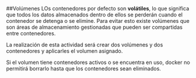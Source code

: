 ##Volúmenes
LOs contenedores por defecto son **volátiles**, lo que significa que todos los 
datos almacenados dentro de ellos se perderán cuando el contenedor se detenga o se 
elimine. Para evitar esto existe volúmenes que son áreas de almacenamiento 
gestionadas que pueden ser compartidas entre contenedores.

La realización de esta actividad será crear dos volúmenes y dos contenedores y 
aplicarles el volumen asignado.

Si el volumen tiene contenedores activos o se encuentra en uso, docker no permitirá 
borrarlo hasta que los contenedores sean eliminados.
